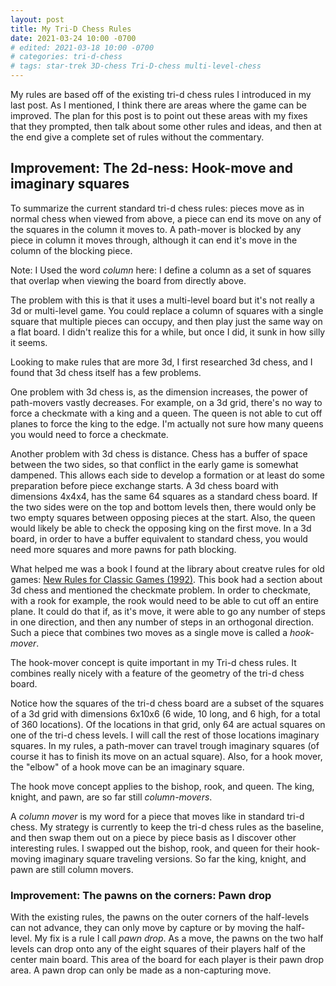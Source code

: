 ```yaml
---
layout: post
title: My Tri-D Chess Rules
date: 2021-03-24 10:00 -0700
# edited: 2021-03-18 10:00 -0700
# categories: tri-d-chess
# tags: star-trek 3D-chess Tri-D-chess multi-level-chess
---
```


My rules are based off of the existing tri-d chess rules I introduced in my last post.  As I mentioned, I think there are areas where the game can be improved.  The plan for this post is to point out these areas with my fixes that they prompted, then talk about some other rules and ideas, and then at the end give a complete set of rules without the commentary.

## Improvement: The 2d-ness: Hook-move and imaginary squares

To summarize the current standard tri-d chess rules: pieces move as in normal chess when viewed from above, a piece can end its move on any of the squares in the column it moves to.  A path-mover is blocked by any piece in column it moves through, although it can end it's move in the column of the blocking piece. 

Note: I Used the word *column* here: I define a column as a set of squares that overlap when viewing the board from directly above.

The problem with this is that it uses a multi-level board but it's not really a 3d or multi-level game.  You could replace a column of squares with a single square that multiple pieces can occupy, and then play just the same way on a flat board.  I didn't realize this for a while, but once I did, it sunk in how silly it seems.

Looking to make rules that are more 3d, I first researched 3d chess, and I found that 3d chess itself has a few problems.  

One problem with 3d chess is, as the dimension increases, the power of path-movers vastly decreases.  For example, on a 3d grid, there's no way to force a checkmate with a king and a queen.  The queen is not able to cut off planes to force the king to the edge.  I'm actually not sure how many queens you would need to force a checkmate.

Another problem with 3d chess is distance.  Chess has a buffer of space between the two sides, so that conflict in the early game is somewhat dampened.  This allows each side to develop a formation or at least do some preparation before piece exchange starts.  A 3d chess board with dimensions 4x4x4, has the same 64 squares as a standard chess board.  If the two sides were on the top and bottom levels then, there would only be two empty squares between opposing pieces at the start.  Also, the queen would likely be able to check the opposing king on the first move.  In a 3d board, in order to have a buffer equivalent to standard chess, you would need more squares and more pawns for path blocking.  

What helped me was a book I found at the library about creatve rules for old games: [New Rules for Classic Games (1992)](https://boardgamegeek.com/boardgame/10904/new-rules-classic-games).  This book had a section about 3d chess and mentioned the checkmate problem.  In order to checkmate, with a rook for example, the rook would need to be able to cut off an entire plane.  It could do that if, as it's move, it were able to go any number of steps in one direction, and then any number of steps in an orthogonal direction.  Such a piece that combines two moves as a single move is called a *hook-mover*. 

The hook-mover concept is quite important in my Tri-d chess rules.  It combines really nicely with a feature of the geometry of the tri-d chess board.

Notice how the squares of the tri-d chess board are a subset of the squares of a 3d grid with dimensions 6x10x6 (6 wide, 10 long, and 6 high, for a total of 360 locations).  Of the locations in that grid, only 64 are actual squares on one of the tri-d chess levels.  I will call the rest of those locations imaginary squares.  In my rules, a path-mover can travel trough imaginary squares (of course it has to finish its move on an actual square).  Also, for a hook mover, the "elbow" of a hook move can be an imaginary square.  

The hook move concept applies to the bishop, rook, and queen.  The king, knight, and pawn, are so far still *column-movers*.

A *column mover* is my word for a piece that moves like in standard tri-d chess.  My strategy is currently to keep the tri-d chess rules as the baseline, and then swap them out on a piece by piece basis as I discover other interesting rules.  I swapped out the bishop, rook, and queen for their hook-moving imaginary square traveling versions.  So far the king, knight, and pawn are still column movers.

### Improvement: The pawns on the corners: Pawn drop

With the existing rules, the pawns on the outer corners of the half-levels can not advance, they can only move by capture or by moving the half-level.  My fix is a rule I call *pawn drop*.  As a move, the pawns on the two half levels can drop onto any of the eight squares of their players half of the center main board.  This area of the board for each player is their pawn drop area.  A pawn drop can only be made as a non-capturing move.




